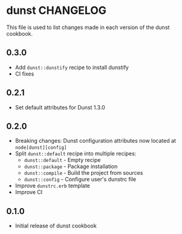 dunst CHANGELOG
===============

This file is used to list changes made in each version of the dunst cookbook.

0.3.0
-----
- Add `dunst::dunstify` recipe to install dunstify
- CI fixes

0.2.1
-----
- Set default attributes for Dunst 1.3.0

0.2.0
-----
- Breaking changes: Dunst configuration attributes now located at `node[dunst][config]`
- Split `dunst::default` recipe into multiple recipes:
  - `dunst::default` - Empty recipe
  - `dunst::package` - Package installation
  - `dunst::compile` - Build the project from sources
  - `dunst::config` - Configure user's dunstrc file
- Improve `dunstrc.erb` template
- Improve CI

0.1.0
-----
- Initial release of dunst cookbook
